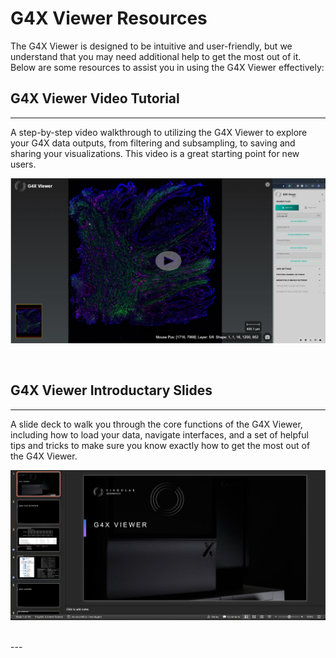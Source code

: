# G4X Viewer Resources

The G4X Viewer is designed to be intuitive and user-friendly, but we understand that you may need additional help to get the most out of it. Below are some resources to assist you in using the G4X Viewer effectively:

## G4X Viewer Video Tutorial
---

A step-by-step video walkthrough to utilizing the G4X Viewer to explore your G4X data outputs, from filtering and subsampling, to saving and sharing your visualizations. This video is a great starting point for new users.

[![G4X Viewer Video Tutorial](./images/video_tutorial_image_with_play_icon.png)](https://singulargenomicssystems.sharepoint.com/sites/FieldApplications/_layouts/15/stream.aspx?id=%2Fsites%2FFieldApplications%2FShared%20Documents%2FEAP%2FG4X%20Training%20Documents%2FTraining%20Videos%2FG4X%20Viewer%202%2E6%2E2%2Emp4&referrer=StreamWebApp%2EWeb&referrerScenario=AddressBarCopied%2Eview%2Ea0530f58%2Dfb90%2D4965%2Dbb31%2D828c853e04f4)

<br>

## G4X Viewer Introductary Slides
---

A slide deck to walk you through the core functions of the G4X Viewer, including how to load your data, navigate interfaces, and a set of helpful tips and tricks to make sure you know exactly how to get the most out of the G4X Viewer.

[![G4X Viewer Introductary Slides](./images/g4x_slides_image.png)](https://singulargenomicssystems.sharepoint.com/sites/FieldApplications/Shared%20Documents/Forms/AllItems.aspx?id=%2Fsites%2FFieldApplications%2FShared%20Documents%2FEAP%2FG4X%20Training%20Documents%2FTraining%20PPTS%2FG4X%20Viewer%20Training%2Epdf&parent=%2Fsites%2FFieldApplications%2FShared%20Documents%2FEAP%2FG4X%20Training%20Documents%2FTraining%20PPTS)

<br>
---
